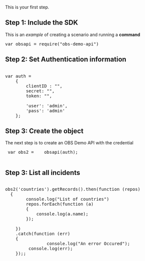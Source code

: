 This is your first step.

## Step 1: Include the SDK

This is an _example_ of creating a scenario and running a **command**
<pre class="file" data-filename="index.js" data-target="append">
var obsapi = require("obs-demo-api")
</pre>
 
## Step 2: Set Authentication information
 
<pre class="file" data-filename="index.js" data-target="append">
 
var auth = 
	{
		clientID : "",
		secret: "",
		token: "",
 
		'user': 'admin',
		'pass': 'admin'		
	};
</pre>

## Step 3: Create the object
The next step is to create an OBS Demo API with the credential
<pre class="file" data-filename="index.js" data-target="append">
 var obs2 =    obsapi(auth);
 </pre>
 
## Step 3: List all incidents
<pre class="file" data-filename="index.js" data-target="append">
 
obs2('countries').getRecords().then(function (repos) 
  {
		console.log("List of countries")	
		repos.forEach(function (a)
		{
			console.log(a.name);
		});
		 
    })
    .catch(function (err) 
    {
		        console.log("An error Occured");
         console.log(err);
    });;
</pre>
 
